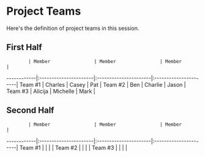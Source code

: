 # Project Teams

Here's the definition of project teams in this session.

## First Half

            | Member                | Member                | Member                |
------------|:----------------------|:----------------------|:----------------------|
Team #1     | Charles               | Casey                 | Pat                   |
Team #2     | Ben                   | Charlie               | Jason                 |
Team #3     | Alicija               | Michelle              | Mark                  |


## Second Half

            | Member                | Member                | Member                |
------------|:----------------------|:----------------------|:----------------------|
Team #1     |                       |                       |                       |
Team #2     |                       |                       |                       |
Team #3     |                       |                       |                       |


